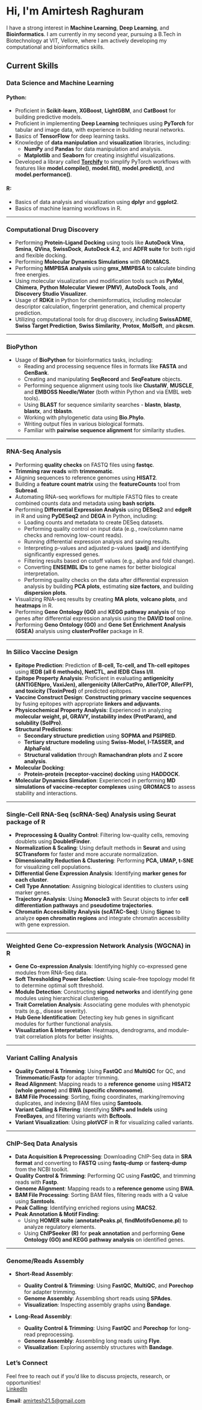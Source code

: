 # Hi, I'm Amirtesh Raghuram  

I have a strong interest in **Machine Learning**, **Deep Learning**, and **Bioinformatics**. I am currently in my second year, pursuing a B.Tech in Biotechnology at VIT, Vellore, where I am actively developing my computational and bioinformatics skills.  

## **Current Skills**  

### **Data Science and Machine Learning**  
#### Python:  
- Proficient in **Scikit-learn**, **XGBoost**, **LightGBM**, and **CatBoost** for building predictive models.  
- Proficient in implementing **Deep Learning** techniques using **PyTorch** for tabular and image data, with experience in building neural networks.  
- Basics of **TensorFlow** for deep learning tasks.  
- Knowledge of **data manipulation** and **visualization** libraries, including:  
  - **NumPy** and **Pandas** for data manipulation and analysis.  
  - **Matplotlib** and **Seaborn** for creating insightful visualizations.  
- Developed a library called [**Torchify**](https://github.com/Amirtesh/Pytorch-Torchify) to simplify PyTorch workflows with features like **model.compile()**, **model.fit()**, **model.predict()**, and **model.performance()**.  

#### R:  
- Basics of data analysis and visualization using **dplyr** and **ggplot2**.  
- Basics of machine learning workflows in R.  

---  

### **Computational Drug Discovery**  
- Performing **Protein-Ligand Docking** using tools like **AutoDock Vina**, **Smina**, **QVina**, **SwissDock**, **AutoDock 4.2**, and **ADFR suite** for both rigid and flexible docking.  
- Performing **Molecular Dynamics Simulations** with **GROMACS**.  
- Performing **MMPBSA analysis** using **gmx_MMPBSA** to calculate binding free energies.  
- Using molecular visualization and modification tools such as **PyMol**, **Chimera**, **Python Molecular Viewer (PMV)**, **AutoDock Tools**, and **Discovery Studio Visualizer**.  
- Usage of **RDKit** in Python for cheminformatics, including molecular descriptor calculation, fingerprint generation, and chemical property prediction.  
- Utilizing computational tools for drug discovery, including **SwissADME**, **Swiss Target Prediction**, **Swiss Similarity**, **Protox**, **MolSoft**, and **pkcsm**.  

---  

### **BioPython**  
- Usage of **BioPython** for bioinformatics tasks, including:  
  - Reading and processing sequence files in formats like **FASTA** and **GenBank**.  
  - Creating and manipulating **SeqRecord** and **SeqFeature** objects.  
  - Performing sequence alignment using tools like **ClustalW**, **MUSCLE**, and **EMBOSS Needle/Water** (both within Python and via EMBL web tools).  
  - Using **BLAST** for sequence similarity searches - **blastn**, **blastp**, **blastx**, and **tblastn**.  
  - Working with phylogenetic data using **Bio.Phylo**.  
  - Writing output files in various biological formats.  
  - Familiar with **pairwise sequence alignment** for similarity studies.  

---  

### **RNA-Seq Analysis**  
- Performing **quality checks** on FASTQ files using **fastqc**.  
- **Trimming raw reads** with **trimmomatic**.  
- Aligning sequences to reference genomes using **HISAT2**.  
- Building a **feature count matrix** using the **featureCounts** tool from **Subread**.  
- Automating RNA-seq workflows for multiple FASTQ files to create combined counts data and metadata using **bash scripts**.  
- Performing **Differential Expression Analysis** using **DESeq2** and **edgeR** in R and using **PyDESeq2** and **DEGA** in Python, including:  
  - Loading counts and metadata to create DESeq datasets.  
  - Performing quality control on input data (e.g., row/column name checks and removing low-count reads).  
  - Running differential expression analysis and saving results.  
  - Interpreting p-values and adjusted p-values (**padj**) and identifying significantly expressed genes.  
  - Filtering results based on cutoff values (e.g., alpha and fold change).  
  - Converting **ENSEMBL IDs** to gene names for better biological interpretation.  
  - Performing quality checks on the data after differential expression analysis by building **PCA plots**, estimating **size factors**, and building **dispersion plots**.  
- Visualizing RNA-seq results by creating **MA plots**, **volcano plots**, and **heatmaps** in R.  
- Performing **Gene Ontology (GO)** and **KEGG pathway analysis** of top genes after differential expression analysis using the **DAVID tool** online.
- Performing **Geno Ontology (GO)** and **Gene Set Enrichment Analysis (GSEA)** analysis using **clusterProfiler** package in R.

---  

### **In Silico Vaccine Design**  
- **Epitope Prediction**: Prediction of **B-cell, Tc-cell, and Th-cell epitopes** using **IEDB (all 6 methods), NetCTL, and IEDB Class I/II**.  
- **Epitope Property Analysis**: Proficient in evaluating **antigenicity (ANTIGENpro, VaxiJen), allergenicity (AllerCatPro, AllerTOP, AllerFP), and toxicity (ToxinPred)** of predicted epitopes.  
- **Vaccine Construct Design**: **Constructing primary vaccine sequences** by fusing epitopes with appropriate **linkers and adjuvants**.  
- **Physicochemical Property Analysis**: Experienced in analyzing **molecular weight, pI, GRAVY, instability index (ProtParam), and solubility (SolPro)**.  
- **Structural Predictions**:  
  - **Secondary structure prediction** using **SOPMA and PSIPRED**.  
  - **Tertiary structure modeling** using **Swiss-Model, I-TASSER, and AlphaFold**.  
  - **Structural validation** through **Ramachandran plots** and **Z score analysis**.  
- **Molecular Docking**:  
  - **Protein-protein (receptor-vaccine) docking** using **HADDOCK**.  
- **Molecular Dynamics Simulation**: Experienced in performing **MD simulations of vaccine-receptor complexes** using **GROMACS** to assess stability and interactions.  

---  

### **Single-Cell RNA-Seq (scRNA-Seq) Analysis using Seurat package of R**  
- **Preprocessing & Quality Control**: Filtering low-quality cells, removing doublets using **DoubletFinder**.  
- **Normalization & Scaling**: Using default methods in **Seurat** and using **SCTransform** for faster and more accurate normalization.  
- **Dimensionality Reduction & Clustering**: Performing **PCA, UMAP, t-SNE** for visualizing cell populations.  
- **Differential Gene Expression Analysis**: Identifying **marker genes for each cluster**.  
- **Cell Type Annotation**: Assigning biological identities to clusters using marker genes.
- **Trajectory Analysis**: Using **Monocle3** with Seurat objects to infer **cell differentiation pathways** and **pseudotime trajectories**.
- **Chromatin Accessibility Analysis (scATAC-Seq)**: Using **Signac** to analyze **open chromatin regions** and integrate chromatin accessibility with gene expression. 

---

### **Weighted Gene Co-expression Network Analysis (WGCNA) in R**  
- **Gene Co-expression Analysis**: Identifying highly co-expressed gene modules from RNA-Seq data.  
- **Soft Thresholding Power Selection**: Using scale-free topology model fit to determine optimal soft threshold.  
- **Module Detection**: Constructing **signed networks** and identifying gene modules using hierarchical clustering.  
- **Trait Correlation Analysis**: Associating gene modules with phenotypic traits (e.g., disease severity).  
- **Hub Gene Identification**: Detecting key hub genes in significant modules for further functional analysis.  
- **Visualization & Interpretation**: Heatmaps, dendrograms, and module-trait correlation plots for better insights.  

---

### **Variant Calling Analysis**  
- **Quality Control & Trimming**: Using **FastQC** and **MultiQC** for QC, and **Trimmomatic**/**Fastp** for adapter trimming.  
- **Read Alignment**: Mapping reads to a **reference genome** using **HISAT2 (whole genome)** and **BWA (specific chromosome)**.  
- **BAM File Processing**: Sorting, fixing coordinates, marking/removing duplicates, and indexing BAM files using **Samtools**.  
- **Variant Calling & Filtering**: Identifying **SNPs and Indels** using **FreeBayes**, and filtering variants with **Bcftools**.  
- **Variant Visualization**: Using **plotVCF** in **R** for visualizing called variants.

---

### **ChIP-Seq Data Analysis**  
- **Data Acquisition & Preprocessing**: Downloading ChIP-Seq data in **SRA format** and converting to **FASTQ** using **fastq-dump** or **fasterq-dump** from the NCBI toolkit.  
- **Quality Control & Trimming**: Performing QC using **FastQC**, and trimming reads with **Fastp**.  
- **Genome Alignment**: Mapping reads to a **reference genome** using **BWA**.  
- **BAM File Processing**: Sorting BAM files, filtering reads with a Q value using **Samtools**.  
- **Peak Calling**: Identifying enriched regions using **MACS2**.  
- **Peak Annotation & Motif Finding**:  
  - Using **HOMER suite** (**annotatePeaks.pl**, **findMotifsGenome.pl**) to analyze regulatory elements.  
  - Using **ChIPSeeker (R)** for **peak annotation** and performing **Gene Ontology (GO) and KEGG pathway analysis** on identified genes.  

---

### **Genome/Reads Assembly**  
- **Short-Read Assembly**:  
  - **Quality Control & Trimming**: Using **FastQC**, **MultiQC**, and **Porechop** for adapter trimming.  
  - **Genome Assembly**: Assembling short reads using **SPAdes**.  
  - **Visualization**: Inspecting assembly graphs using **Bandage**.  

- **Long-Read Assembly**:  
  - **Quality Control & Trimming**: Using **FastQC** and **Porechop** for long-read preprocessing.  
  - **Genome Assembly**: Assembling long reads using **Flye**.  
  - **Visualization**: Exploring assembly structures with **Bandage**.  



### **Let’s Connect**  
Feel free to reach out if you’d like to discuss projects, research, or opportunities!  
[LinkedIn](https://in.linkedin.com/in/amirtesh-raghuram-90161828a)  

**Email**: amirtesh21.5@gmail.com  
